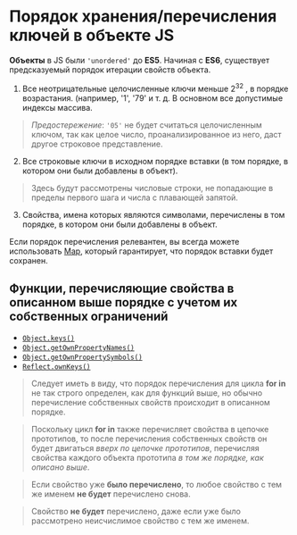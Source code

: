# Порядок хранения/перечисления ключей в объекте JS

**Объекты** в JS были `'unordered'` до **ES5**.
Начиная с **ES6**, существует предсказуемый порядок итерации свойств объекта.

1. Все неотрицательные целочисленные ключи меньше 2<sup>32</sup> , в порядке возрастания. (например, '1', '79' и т. д. В основном все допустимые индексы массива.

> *Предостережение*: `'05'` не будет считаться целочисленным ключом, так как целое число, проанализированное из него, даст другое строковое представление.

2. Все строковые ключи в исходном порядке вставки (в том порядке, в котором они были добавлены в объект).

> Здесь будут рассмотрены числовые строки, не попадающие в пределы первого шага и числа с плавающей запятой.

3. Свойства, имена которых являются символами, перечислены в том порядке, в котором они были добавлены в объект.

Если порядок перечисления релевантен, вы всегда можете использовать [Map](https://developer.mozilla.org/en-US/docs/Web/JavaScript/Reference/Global_Objects/Map), который гарантирует, что порядок вставки будет сохранен.

## Функции, перечисляющие свойства в описанном выше порядке с учетом их собственных ограничений

- [`Object.keys()`](https://developer.mozilla.org/ru/docs/Web/JavaScript/Reference/Global_Objects/Object/keys)
- [`Object.getOwnPropertyNames()`](https://developer.mozilla.org/ru/docs/Web/JavaScript/Reference/Global_Objects/Object/getOwnPropertyNames)
- [`Object.getOwnPropertySymbols()`](https://developer.mozilla.org/ru/docs/Web/JavaScript/Reference/Global_Objects/Object/getOwnPropertySymbols)
- [`Reflect.ownKeys()`](https://developer.mozilla.org/ru/docs/Web/JavaScript/Reference/Global_Objects/Reflect/ownKeys)

> Следует иметь в виду, что порядок перечисления для цикла **for in** не так строго определен, как для функций выше, но обычно перечисление собственных свойств происходит в описанном порядке.

> Поскольку цикл **for in** также перечисляет свойства в цепочке прототипов, то после перечисления собственных свойств он будет двигаться _вверх по цепочке прототипов_, перечисляя свойства каждого объекта прототипа _в том же порядке, как описано выше_.

> Если свойство уже **было перечислено**, то любое свойство с тем же именем **не будет** перечислено снова.

> Свойство **не будет** перечислено, даже если уже было рассмотрено неисчислимое свойство с тем же именем.
